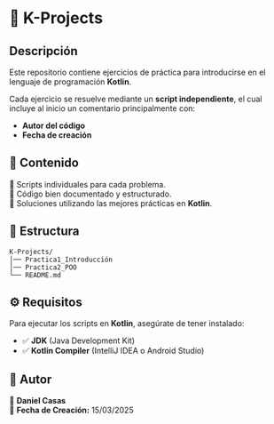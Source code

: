 # 📌 K-Projects  

## Descripción  
Este repositorio contiene ejercicios de práctica para introducirse en el lenguaje de programación **Kotlin**.  

Cada ejercicio se resuelve mediante un **script independiente**, el cual incluye al inicio un comentario principalmente con:  
- **Autor del código**  
- **Fecha de creación**  

## 🚀 Contenido  
🔹 Scripts individuales para cada problema.  
🔹 Código bien documentado y estructurado.  
🔹 Soluciones utilizando las mejores prácticas en **Kotlin**.  

## 📂 Estructura  
```
K-Projects/
│── Practica1_Introducción
│── Practica2_POO
└── README.md
```
## ⚙️ Requisitos  
Para ejecutar los scripts en **Kotlin**, asegúrate de tener instalado:  
- ✅ **JDK** (Java Development Kit)  
- ✅ **Kotlin Compiler** (IntelliJ IDEA o Android Studio)  


## 📌 Autor  
👤 **Daniel Casas**  
📅 **Fecha de Creación:** 15/03/2025  

